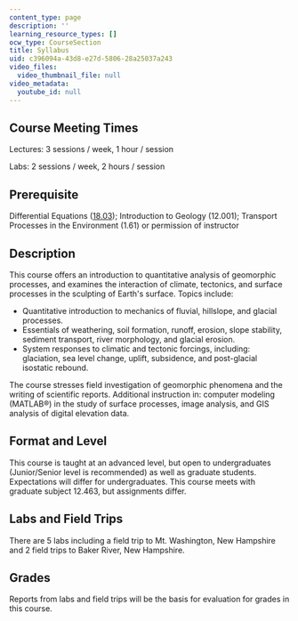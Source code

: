 ```yaml
---
content_type: page
description: ''
learning_resource_types: []
ocw_type: CourseSection
title: Syllabus
uid: c396094a-43d8-e27d-5806-28a25037a243
video_files:
  video_thumbnail_file: null
video_metadata:
  youtube_id: null
---
```


Course Meeting Times
--------------------

Lectures: 3 sessions / week, 1 hour / session

Labs: 2 sessions / week, 2 hours / session

Prerequisite
------------

Differential Equations ([18.03](/courses/18-03-differential-equations-spring-2006)); Introduction to Geology (12.001); Transport Processes in the Environment (1.61) or permission of instructor

Description
-----------

This course offers an introduction to quantitative analysis of geomorphic processes, and examines the interaction of climate, tectonics, and surface processes in the sculpting of Earth's surface. Topics include:

*   Quantitative introduction to mechanics of fluvial, hillslope, and glacial processes.
*   Essentials of weathering, soil formation, runoff, erosion, slope stability, sediment transport, river morphology, and glacial erosion.
*   System responses to climatic and tectonic forcings, including: glaciation, sea level change, uplift, subsidence, and post-glacial isostatic rebound.

The course stresses field investigation of geomorphic phenomena and the writing of scientific reports. Additional instruction in: computer modeling (MATLAB®) in the study of surface processes, image analysis, and GIS analysis of digital elevation data.

Format and Level
----------------

This course is taught at an advanced level, but open to undergraduates (Junior/Senior level is recommended) as well as graduate students. Expectations will differ for undergraduates. This course meets with graduate subject 12.463, but assignments differ.

Labs and Field Trips
--------------------

There are 5 labs including a field trip to Mt. Washington, New Hampshire and 2 field trips to Baker River, New Hampshire.

Grades
------

Reports from labs and field trips will be the basis for evaluation for grades in this course.